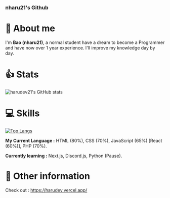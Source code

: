 ### nharu21's Github

# 🤔 **About me**

I'm **Bao (nharu21)**, a normal student have a dream to become a Programmer and have now over 1 year experience.
I'll improve my knowledge day by day.

# 👍 **Stats**

![harudev21's GitHub stats](https://github-readme-stats.vercel.app/api?username=harudev21&show_icons=true&theme=dracula)

# 💻 **Skills**

[![Top Langs](https://github-readme-stats.vercel.app/api/top-langs/?username=harudev21)](https://github.com/harudev21/harudev21.github.io)

**My Current Language :** HTML (80%), CSS (70%), JavaScript (65%) [React (60%)], PHP (70%).

**Currently learning :** Next.js, Discord.js, Python (Pause).

# 📌 **Other information**

Check out : https://harudev.vercel.app/
